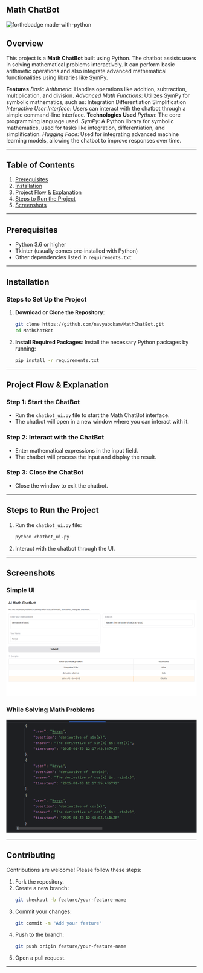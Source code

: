 ## Math ChatBot

![forthebadge made-with-python](https://forthebadge.com/images/badges/made-with-python.svg)

## Overview
This project is a **Math ChatBot** built using Python. The chatbot assists users in solving mathematical problems interactively. It can perform basic arithmetic operations and also integrate advanced mathematical functionalities using libraries like SymPy.

**Features**
*Basic Arithmetic*: Handles operations like addition, subtraction, multiplication, and division.
*Advanced Math Functions*: Utilizes SymPy for symbolic mathematics, such as:
Integration
Differentiation
Simplification
*Interactive User Interface*: Users can interact with the chatbot through a simple command-line interface.
**Technologies Used**
*Python*: The core programming language used.
*SymPy*: A Python library for symbolic mathematics, used for tasks like integration, differentiation, and simplification.
*Hugging Face*: Used for integrating advanced machine learning models, allowing the chatbot to improve responses over time.

---

## Table of Contents
1. [Prerequisites](#prerequisites)
2. [Installation](#installation)
3. [Project Flow & Explanation](#project-flow--explanation)
4. [Steps to Run the Project](#steps-to-run-the-project)
5. [Screenshots](#screenshots)

---

## Prerequisites
- Python 3.6 or higher
- Tkinter (usually comes pre-installed with Python)
- Other dependencies listed in `requirements.txt`

---

## Installation

### Steps to Set Up the Project
1. **Download or Clone the Repository**:
   ```bash
   git clone https://github.com/navyabokam/MathChatBot.git
   cd MathChatBot
   ```

2. **Install Required Packages**:
   Install the necessary Python packages by running:
   ```bash
   pip install -r requirements.txt
   ```

---

## Project Flow & Explanation

### Step 1: Start the ChatBot
- Run the `chatbot_ui.py` file to start the Math ChatBot interface.
- The chatbot will open in a new window where you can interact with it.

### Step 2: Interact with the ChatBot
- Enter mathematical expressions in the input field.
- The chatbot will process the input and display the result.

### Step 3: Close the ChatBot
- Close the window to exit the chatbot.

---

## Steps to Run the Project
1. Run the `chatbot_ui.py` file:
   ```bash
   python chatbot_ui.py
   ```
2. Interact with the chatbot through the UI.

---

## Screenshots

### Simple UI
![Simple UI](https://github.com/navyabokam/MathChatBot/blob/83916da74cb0bde1b3db48cc85e5f1c4d731a17a/Screenshot%202025-01-30%20124827.png)

### While Solving Math Problems
![Data Stored in file](https://github.com/navyabokam/MathChatBot/blob/fc5e77f095b838ca35c9f5fe056976bccb4f1ffc/json_file_screenshot_Data.png)

---

## Contributing
Contributions are welcome! Please follow these steps:
1. Fork the repository.
2. Create a new branch:
   ```bash
   git checkout -b feature/your-feature-name
   ```
3. Commit your changes:
   ```bash
   git commit -m "Add your feature"
   ```
4. Push to the branch:
   ```bash
   git push origin feature/your-feature-name
   ```
5. Open a pull request.

---


